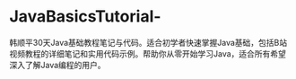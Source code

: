 # JavaBasicsTutorial-
韩顺平30天Java基础教程笔记与代码。适合初学者快速掌握Java基础，包括B站视频教程的详细笔记和实用代码示例。帮助你从零开始学习Java，适合所有希望深入了解Java编程的用户。
